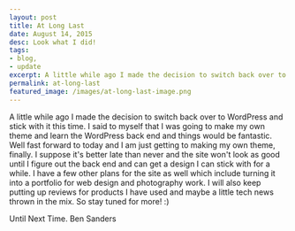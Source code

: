 ```yaml
---
layout: post
title: At Long Last
date: August 14, 2015
desc: Look what I did!
tags:
- blog,
- update
excerpt: A little while ago I made the decision to switch back over to WordPress and stick with it this time. I said to myself that I was going to make my own theme and learn the WordPress back end and things would be fantastic.
permalink: at-long-last
featured_image: /images/at-long-last-image.png
---
```


A little while ago I made the decision to switch back over to WordPress and stick with it this time. I said to myself that I was going to make my own theme and learn the WordPress back end and things would be fantastic. Well fast forward to today and I am just getting to making my own theme, finally. I suppose it's better late than never and the site won't look as good until I figure out the back end and can get a design I can stick with for a while. I have a few other plans for the site as well which include turning it into a portfolio for web design and photography work. I will also keep putting up reviews for products I have used and maybe a little tech news thrown in the mix. So stay tuned for more! :)

Until Next Time.
Ben Sanders
